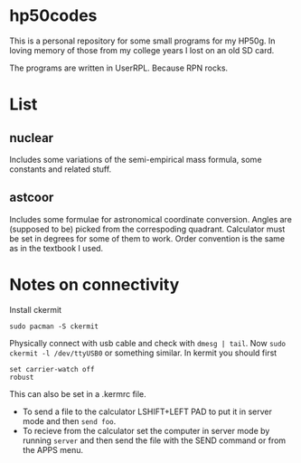 # hp50codes

This is a personal repository for some small programs for my HP50g. In loving memory of those from my college years I lost on an old SD card.

The programs are written in UserRPL. Because RPN rocks.
# List
## nuclear
Includes some variations of the semi-empirical mass formula, some constants and related stuff.

## astcoor
Includes some formulae for astronomical coordinate conversion. Angles are (supposed to be) picked from the correspoding quadrant.
Calculator must be set in degrees for some of them to work.
Order convention is the same as in the textbook I used.

# Notes on connectivity
Install ckermit
```
sudo pacman -S ckermit
```
Physically connect with usb cable and check with `dmesg | tail`.
Now `sudo ckermit -l /dev/ttyUSB0` or something similar.
In kermit you should first
```
set carrier-watch off
robust
```
This can also be set in a .kermrc file.

- To send a file to the calculator LSHIFT+LEFT PAD to put it in server mode and then `send foo`.
- To recieve from the calculator set the computer in server mode by running `server` and then send the file with the SEND command or from the APPS menu.
